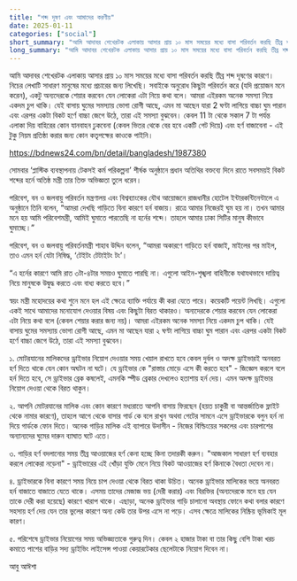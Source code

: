 ```yaml
---
title: "শব্দ দূষণ এবং আমাদের করণীয়"
date: 2025-01-11
categories: ["social"]
short_summary: "আমি আদাবর শেখেরটক এলাকায় আসার প্রায় ১০ মাস সময়ের মধ্যে বাসা পরিবর্তন করছি তীব্র শব্দ দূষণের কারণে।"
long_summary: "আমি আদাবর শেখেরটক এলাকায় আসার প্রায় ১০ মাস সময়ের মধ্যে বাসা পরিবর্তন করছি তীব্র শব্দ দূষণের কারণে। নিচের লেখাটি সাধারণ মানুষের মধ্যে প্রচারের জন্য লিখেছি। সবাইকে অনুরোধ কিছুটা পরিবর্তন করে (যদি প্রয়োজন মনে করেন), একটু অন্যদেরকে শেয়ার করবেন যেন লোকেরা এটা নিয়ে কথা বলে।"
---
```


আমি আদাবর শেখেরটক এলাকায় আসার প্রায় ১০ মাস সময়ের মধ্যে বাসা পরিবর্তন করছি তীব্র শব্দ দূষণের কারণে। নিচের লেখাটি সাধারণ মানুষের মধ্যে প্রচারের জন্য লিখেছি। সবাইকে অনুরোধ কিছুটা পরিবর্তন করে (যদি প্রয়োজন মনে করেন), একটু অন্যদেরকে শেয়ার করবেন যেন লোকেরা এটা নিয়ে কথা বলে। আমরা এইরকম অনেক সমস্যা নিয়ে একদম চুপ থাকি। যেই বাসায় ঘুমের সমস্যায় ভোগা রোগী আছে, এমন মা আছেন যারা 2 ঘণ্টা লাগিয়ে বাচ্চা ঘুম পারান এবং এরপর একটা বিকট হর্ণে বাচ্চা জেগে উঠে, তারা এই সমস্যা বুঝবেন। কেবল 11 টা থেকে সকাল 7 টা পর্যন্ত এলাকা দিয়  বাহিরের কোন যানবাহন ঢুকবেনা  (কেবল ভিতর থেকে বের হবে একটি গেট দিয়ে) এবং হর্ণ বাজাবেনা - এই টুকু নিয়ম প্রতিষ্ঠা করার জন্য কোন কতৃপক্ষের কাওকে পাইনি। 

https://bdnews24.com/bn/detail/bangladesh/1987380

সোমবার ‘প্লাস্টিক ব্যবস্থাপনায় টেকসই কর্ম পরিকল্পনা’ শীর্ষক অনুষ্ঠানে প্রধান অতিথির বক্তব্যে দিনে রাতে সবসময়ই বিকট শব্দের হর্নে অতিষ্ঠ মন্ত্রী তার তিক্ত অভিজ্ঞতা তুলে ধরেন। 

পরিবেশ, বন ও জলবায়ু পরিবর্তন মন্ত্রণালয় এবং বিশ্বব্যাংকের যৌথ আয়োজনে রাজধানীর হোটেল ইন্টারকন্টিনেন্টালে এ অনুষ্ঠানে তিনি বলেন, “আমরা দেখছি গাড়িতে বিনা কারণে হর্ন বাজায়। রাত্রে আমার নিজেরই ঘুম হয় না। তখন আমার মনে হয় আমি পরিবেশমন্ত্রী, আমিই ঘুমাতে পারতেছি না হর্নের শব্দে। তাহলে আমার ঢাকা সিটির মানুষ কীভাবে ঘুমাচ্ছে।” 

পরিবেশ, বন ও জলবায়ু পরিবর্তনমন্ত্রী শাহাব উদ্দিন বলেন, “আমরা অকারণে গাড়িতে হর্ন বাজাই, মাইলের পর মাইল, তাও এমন হর্ন যেটা নিষিদ্ধ, ‘টেইটং টেটাইটং টং’। 

“এ হর্নের কারণে আমি রাত ৩টা-৪টার সময়ও ঘুমাতে পারছি না। এগুলো আইন-শৃঙ্খলা বাহিনীকে যথাযথভাবে দায়িত্ব নিয়ে মানুষকে উদ্বুদ্ধ করতে এবং বাধ্য করতে হবে।” 

স্বয়ং মন্ত্রী মহোদয়ের কথা শুনে মনে হল এই ক্ষেত্রে ব্যাক্তি পর্যায়ে কী করা যেতে পারে। কয়েকটি পয়েন্ট লিখছি। এগুলো একই সাথে আমাদের মনোযোগ দেওয়ার বিষয় এবং কিছুটা বিরত থাকারও। অন্যদেরকে শেয়ার করবেন যেন লোকেরা এটা নিয়ে কথা বলে (কেবল শেয়ার করার জন্য নয়)। আমরা এইরকম অনেক সমস্যা নিয়ে একদম চুপ থাকি। যেই বাসায় ঘুমের সমস্যায় ভোগা রোগী আছে, এমন মা আছেন যারা ২ ঘণ্টা লাগিয়ে বাচ্চা ঘুম পারান এবং এরপর একটা বিকট হর্ণে বাচ্চা জেগে উঠে, তারা এই সমস্যা বুঝবেন।

১. মোটরযানের মালিকদের ড্রাইভার নিয়োগ দেওয়ার সময় খেয়াল রাখতে হবে কেবল দুর্বল ও অদক্ষ ড্রাইভারই অনবরত হর্ণ দিতে থাকে যেন কোন অঘটন না ঘটে। যে ড্রাইভার কে "রাস্তার মোড়ে এসে কী করতে হবে" - জিজ্ঞেস করলে বলে হর্ন দিতে হবে, সে ড্রাইভার ব্রেক কষলেই, এমনকি স্পীড ব্রেকার দেখলেও হতাশায় হর্ন দেয়। এমন অদক্ষ ড্রাইভার নিয়োগ দেওয়া থেকে বিরত থাকুন।

২. আপনি মোটরযানের মালিক এবং কোন কারণে মধ্যরাতে আপনি বাসায় ফিরছেন (হয়ত চাকুরী বা আন্তর্জাতিক ফ্লাইট থেকে নামার কারণে), তাহলে আগে থেকে বাসার গার্ড কে বলে রাখুন অথবা গেটের সামনে এসে ড্রাইভারকে বলুন হর্ন না দিয়ে গার্ডকে ফোন দিতে। অনেক গাড়ির মালিক এই ব্যাপারে উদাসীন - নিজের বিল্ডিংয়ের সকলের এবং চারপাশের অন্যান্যদের  ঘুমের দারুন ব্যাঘাত ঘটে এতে।

৩. গাড়ির হর্ণ বদলানোর সময় তীব্র আওয়াজের হর্ণ কেনা হচ্ছে কিনা তদারকী করুন। "আজকাল সাধারণ হর্ণ ব্যবহার করলে লোকেরা নড়েনা" - ড্রাইভারের এই খোঁড়া যুক্তি মেনে নিয়ে বিকট আওয়াজের হর্ণ কিনাকে বৈধতা দেবেন না। 

৪. ড্রাইভারকে বিনা কারণে সময় নিয়ে চাপ দেওয়া থেকে বিরত থাকা উচিত। অনেক ড্রাইভার মালিকের ভয়ে অনবরত হর্ন বাজাতে বাজাতে যেতে থাকে। এসময় তাদের মেজাজ ভয় (দেরী করার) এবং বিরক্তির (অন্যদেরকে মনে হয় যেন তাকে দেরী করা হয়েছে) কারণে খারাপ থাকে। এছাড়া, অনেক ড্রাইভার গাড়ি চালানো অবস্থায় ফোনে কথা বলার কারণে সহসায় হর্ণ দেয় যেন তার ভুলের কারণে অন্য কেউ তার উপর এসে না পড়ে। এসব ক্ষেত্রে মালিকের নিষ্ক্রিয় ভূমিকাই মূল কারণ।

৫. পরিশেষে ড্রাইভার নিয়োগের সময় অভিজ্ঞ্যতাকে গুরুত্ব দিন। কেবল ২ হাজার টাকা বা তার কিছু বেশি টাকা খরচ কমাতে পাশের বাড়ির সদ্য ড্রাইভিং লাইসেন্স পাওয়া কেয়ারটেকার ছেলেটাকে নিয়োগ দিবেন না।

আবু আঈশা
